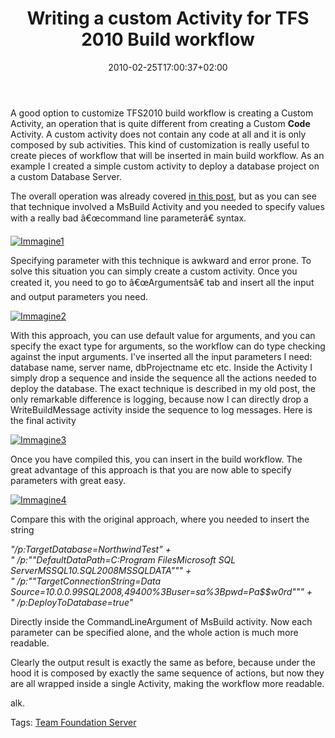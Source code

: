 ﻿---
title: "Writing a custom Activity for TFS 2010 Build workflow"
description: ""
date: 2010-02-25T17:00:37+02:00
draft: false
tags: [Team Foundation Server,TFS Build]
categories: [General]
---
A good option to customize TFS2010 build workflow is creating a Custom Activity, an operation that is quite different from creating a Custom  **Code** Activity. A custom activity does not contain any code at all and it is only composed by sub activities. This kind of customization is really useful to create pieces of workflow that will be inserted in main build workflow. As an example I created a simple custom activity to deploy a database project on a custom Database Server.

The overall operation was already covered [in this post](http://www.codewrecks.com/blog/index.php/2010/01/04/deploy-a-database-project-with-tfs-build-2010/), but as you can see that technique involved a MsBuild Activity and you needed to specify values with a really bad â€œcommand line parameterâ€ syntax.

[![Immagine1](https://www.codewrecks.com/blog/wp-content/uploads/2010/02/Immagine1_thumb.png "Immagine1")](https://www.codewrecks.com/blog/wp-content/uploads/2010/02/Immagine1.png)

Specifying parameter with this technique is awkward and error prone. To solve this situation you can simply create a custom activity. Once you created it, you need to go to â€œArgumentsâ€ tab and insert all the input and output parameters you need.

[![Immagine2](https://www.codewrecks.com/blog/wp-content/uploads/2010/02/Immagine2_thumb.png "Immagine2")](https://www.codewrecks.com/blog/wp-content/uploads/2010/02/Immagine2.png)

With this approach, you can use default value for arguments, and you can specify the exact type for arguments, so the workflow can do type checking against the input arguments. I've inserted all the input parameters I need: database name, server name, dbProjectname etc etc. Inside the Activity I simply drop a sequence and inside the sequence all the actions needed to deploy the database. The exact technique is described in my old post, the only remarkable difference is logging, because now I can directly drop a WriteBuildMessage activity inside the sequence to log messages. Here is the final activity

[![Immagine3](https://www.codewrecks.com/blog/wp-content/uploads/2010/02/Immagine3_thumb.png "Immagine3")](https://www.codewrecks.com/blog/wp-content/uploads/2010/02/Immagine3.png)

Once you have compiled this, you can insert in the build workflow. The great advantage of this approach is that you are now able to specify parameters with great easy.

[![Immagine4](https://www.codewrecks.com/blog/wp-content/uploads/2010/02/Immagine4_thumb.png "Immagine4")](https://www.codewrecks.com/blog/wp-content/uploads/2010/02/Immagine4.png)

Compare this with the original approach, where you needed to insert the string

*"/p:TargetDatabase=NorthwindTest" +        
" /p:""DefaultDataPath=C:Program FilesMicrosoft SQL ServerMSSQL10.SQL2008MSSQLDATA""" +         
" /p:""TargetConnectionString=Data Source=10.0.0.99SQL2008,49400%3Buser=sa%3Bpwd=Pa$$w0rd""" +         
" /p:DeployToDatabase=true"*

Directly inside the CommandLineArgument of MsBuild activity. Now each parameter can be specified alone, and the whole action is much more readable.

Clearly the output result is exactly the same as before, because under the hood it is composed by exactly the same sequence of actions, but now they are all wrapped inside a single Activity, making the workflow more readable.

alk.

Tags: [Team Foundation Server](http://technorati.com/tag/Team%20Foundation%20Server)

